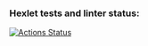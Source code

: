 ### Hexlet tests and linter status:
[![Actions Status](https://github.com/ELVIG17/frontend-project-46/actions/workflows/hexlet-check.yml/badge.svg)](https://github.com/ELVIG17/frontend-project-46/actions)